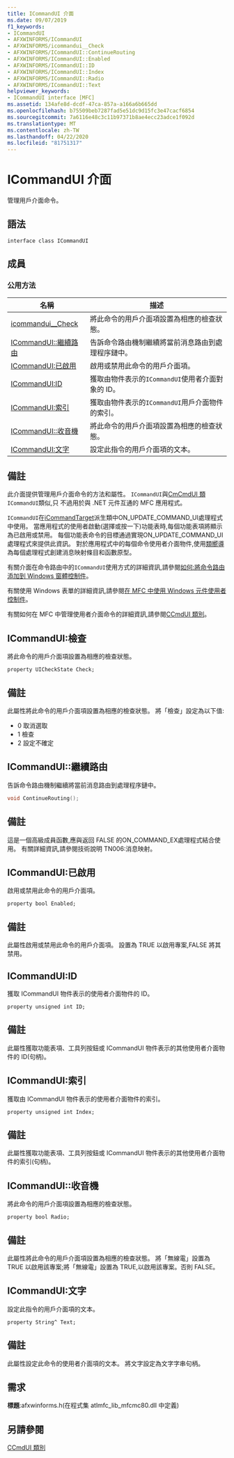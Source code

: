 ```yaml
---
title: ICommandUI 介面
ms.date: 09/07/2019
f1_keywords:
- ICommandUI
- AFXWINFORMS/ICommandUI
- AFXWINFORMS/icommandui__Check
- AFXWINFORMS/ICommandUI::ContinueRouting
- AFXWINFORMS/ICommandUI::Enabled
- AFXWINFORMS/ICommandUI::ID
- AFXWINFORMS/ICommandUI::Index
- AFXWINFORMS/ICommandUI::Radio
- AFXWINFORMS/ICommandUI::Text
helpviewer_keywords:
- ICommandUI interface [MFC]
ms.assetid: 134afe8d-dcdf-47ca-857a-a166a6b665dd
ms.openlocfilehash: b75509beb7287fad5e51dc9d15fc3e47cacf6854
ms.sourcegitcommit: 7a6116e48c3c11b97371b8ae4ecc23adce1f092d
ms.translationtype: MT
ms.contentlocale: zh-TW
ms.lasthandoff: 04/22/2020
ms.locfileid: "81751317"
---
```

# <a name="icommandui-interface"></a>ICommandUI 介面

管理用戶介面命令。

## <a name="syntax"></a>語法

```
interface class ICommandUI
```

## <a name="members"></a>成員

### <a name="public-methods"></a>公用方法

|名稱|描述|
|----------|-----------------|
|[icommandui__Check](#check)|將此命令的用戶介面項設置為相應的檢查狀態。|
|[ICommandUI::繼續路由](#continuerouting)|告訴命令路由機制繼續將當前消息路由到處理程序鏈中。|
|[ICommandUI:已啟用](#enabled)|啟用或禁用此命令的用戶介面項。|
|[ICommandUI:ID](#id)|獲取由物件表示的`ICommandUI`使用者介面對象的 ID。|
|[ICommandUI:索引](#index)|獲取由物件表示的`ICommandUI`用戶介面物件的索引。|
|[ICommandUI::收音機](#radio)|將此命令的用戶介面項設置為相應的檢查狀態。|
|[ICommandUI:文字](#text)|設定此指令的用戶介面項的文本。|

## <a name="remarks"></a>備註

此介面提供管理用戶介面命令的方法和屬性。 `ICommandUI`與[CmCmdUI 類](../../mfc/reference/ccmdui-class.md)`ICommandUI`類似,只 不過用於與 .NET 元件互通的 MFC 應用程式。

`ICommandUI`在[iCommandTarget](../../mfc/reference/icommandtarget-interface.md)派生類中ON_UPDATE_COMMAND_UI處理程式中使用。 當應用程式的使用者啟動(選擇或按一下)功能表時,每個功能表項將顯示為已啟用或禁用。 每個功能表命令的目標通過實現ON_UPDATE_COMMAND_UI處理程式來提供此資訊。 對於應用程式中的每個命令使用者介面物件,使用[類嚮導](mfc-class-wizard.md)為每個處理程式創建消息映射條目和函數原型。

有關介面在命令路由中的`ICommandUI`使用方式的詳細資訊,請參閱[如何:將命令路由添加到 Windows 窗體控制件](../../dotnet/how-to-add-command-routing-to-the-windows-forms-control.md)。

有關使用 Windows 表單的詳細資訊,請參閱[在 MFC 中使用 Windows 元件使用者控制件](../../dotnet/using-a-windows-form-user-control-in-mfc.md)。

有關如何在 MFC 中管理使用者介面命令的詳細資訊,請參閱[CCmdUI 類別](../../mfc/reference/ccmdui-class.md)。

## <a name="icommanduicheck"></a><a name="check"></a>ICommandUI:檢查

將此命令的用戶介面項設置為相應的檢查狀態。

```
property UICheckState Check;
```

## <a name="remarks"></a>備註

此屬性將此命令的用戶介面項設置為相應的檢查狀態。 將「檢查」設定為以下值:

- 0 取消選取
- 1 檢查
- 2 設定不確定

## <a name="icommanduicontinuerouting"></a><a name="continuerouting"></a>ICommandUI::繼續路由

告訴命令路由機制繼續將當前消息路由到處理程序鏈中。

```cpp
void ContinueRouting();
```

## <a name="remarks"></a>備註

這是一個高級成員函數,應與返回 FALSE 的ON_COMMAND_EX處理程式結合使用。 有關詳細資訊,請參閱技術說明 TN006:消息映射。

## <a name="icommanduienabled"></a><a name="enabled"></a>ICommandUI:已啟用

啟用或禁用此命令的用戶介面項。

```
property bool Enabled;
```

## <a name="remarks"></a>備註

此屬性啟用或禁用此命令的用戶介面項。 設置為 TRUE 以啟用專案,FALSE 將其禁用。

## <a name="icommanduiid"></a><a name="id"></a>ICommandUI:ID

獲取 ICommandUI 物件表示的使用者介面物件的 ID。

```
property unsigned int ID;
```

## <a name="remarks"></a>備註

此屬性獲取功能表項、工具列按鈕或 ICommandUI 物件表示的其他使用者介面物件的 ID(句柄)。

## <a name="icommanduiindex"></a><a name="index"></a>ICommandUI:索引

獲取由 ICommandUI 物件表示的使用者介面物件的索引。

```
property unsigned int Index;
```

## <a name="remarks"></a>備註

此屬性獲取功能表項、工具列按鈕或 ICommandUI 物件表示的其他使用者介面物件的索引(句柄)。

## <a name="icommanduiradio"></a><a name="radio"></a>ICommandUI::收音機

將此命令的用戶介面項設置為相應的檢查狀態。

```
property bool Radio;
```

## <a name="remarks"></a>備註

此屬性將此命令的用戶介面項設置為相應的檢查狀態。 將「無線電」設置為 TRUE 以啟用該專案;將「無線電」設置為 TRUE,以啟用該專案。否則 FALSE。

## <a name="icommanduitext"></a><a name="text"></a>ICommandUI:文字

設定此指令的用戶介面項的文本。

```
property String^ Text;
```

## <a name="remarks"></a>備註

此屬性設定此命令的使用者介面項的文本。 將文字設定為文字字串句柄。

## <a name="requirements"></a>需求

**標題**:afxwinforms.h(在程式集 atlmfc_lib_mfcmc80.dll 中定義)

## <a name="see-also"></a>另請參閱

[CCmdUI 類別](../../mfc/reference/ccmdui-class.md)
